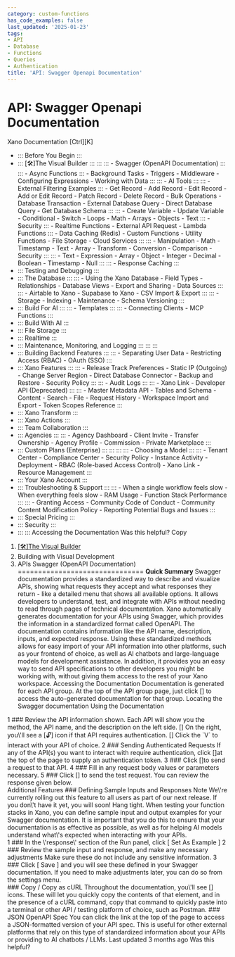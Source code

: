```yaml
---
category: custom-functions
has_code_examples: false
last_updated: '2025-01-23'
tags:
- API
- Database
- Functions
- Queries
- Authentication
title: 'API: Swagger Openapi Documentation'
---
```


# API: Swagger Openapi Documentation

[](../../../index.html)
Xano Documentation
[Ctrl][K]
-   ::: 
    Before You Begin
    :::
-   ::: 
    [🛠️]The Visual Builder
    :::
        ::: 
            ::: 
            -   Swagger (OpenAPI Documentation)
            :::
            ::: 
            -   Async Functions
            :::
        -   Background Tasks
        -   Triggers
        -   Middleware
        -   Configuring Expressions
        -   Working with Data
        :::
        ::: 
        -   AI Tools
            ::: 
                ::: 
                -   External Filtering Examples
                :::
            -   Get Record
            -   Add Record
            -   Edit Record
            -   Add or Edit Record
            -   Patch Record
            -   Delete Record
            -   Bulk Operations
            -   Database Transaction
            -   External Database Query
            -   Direct Database Query
            -   Get Database Schema
            :::
            ::: 
            -   Create Variable
            -   Update Variable
            -   Conditional
            -   Switch
            -   Loops
            -   Math
            -   Arrays
            -   Objects
            -   Text
            :::
        -   Security
            ::: 
            -   Realtime Functions
            -   External API Request
            -   Lambda Functions
            :::
        -   Data Caching (Redis)
        -   Custom Functions
        -   Utility Functions
        -   File Storage
        -   Cloud Services
        :::
        ::: 
        -   Manipulation
        -   Math
        -   Timestamp
        -   Text
        -   Array
        -   Transform
        -   Conversion
        -   Comparison
        -   Security
        :::
        ::: 
        -   Text
        -   Expression
        -   Array
        -   Object
        -   Integer
        -   Decimal
        -   Boolean
        -   Timestamp
        -   Null
        :::
        ::: 
        -   Response Caching
        :::
-   ::: 
    Testing and Debugging
    :::
-   ::: 
    The Database
    :::
        ::: 
        -   Using the Xano Database
        -   Field Types
        -   Relationships
        -   Database Views
        -   Export and Sharing
        -   Data Sources
        :::
        ::: 
        -   Airtable to Xano
        -   Supabase to Xano
        -   CSV Import & Export
        :::
        ::: 
        -   Storage
        -   Indexing
        -   Maintenance
        -   Schema Versioning
        :::
-   ::: 
    Build For AI
    :::
        ::: 
        -   Templates
        :::
        ::: 
        -   Connecting Clients
        -   MCP Functions
        :::
-   ::: 
    Build With AI
    :::
-   ::: 
    File Storage
    :::
-   ::: 
    Realtime
    :::
-   ::: 
    Maintenance, Monitoring, and Logging
    :::
        ::: 
        :::
-   ::: 
    Building Backend Features
    :::
        ::: 
        -   Separating User Data
        -   Restricting Access (RBAC)
        -   OAuth (SSO)
        :::
-   ::: 
    Xano Features
    :::
        ::: 
        -   Release Track Preferences
        -   Static IP (Outgoing)
        -   Change Server Region
        -   Direct Database Connector
        -   Backup and Restore
        -   Security Policy
        :::
        ::: 
        -   Audit Logs
        :::
        ::: 
        -   Xano Link
        -   Developer API (Deprecated)
        :::
        ::: 
        -   Master Metadata API
        -   Tables and Schema
        -   Content
        -   Search
        -   File
        -   Request History
        -   Workspace Import and Export
        -   Token Scopes Reference
        :::
-   ::: 
    Xano Transform
    :::
-   ::: 
    Xano Actions
    :::
-   ::: 
    Team Collaboration
    :::
-   ::: 
    Agencies
    :::
        ::: 
        -   Agency Dashboard
        -   Client Invite
        -   Transfer Ownership
        -   Agency Profile
        -   Commission
        -   Private Marketplace
        :::
-   ::: 
    Custom Plans (Enterprise)
    :::
        ::: 
            ::: 
                ::: 
                -   Choosing a Model
                :::
            :::
        -   Tenant Center
        -   Compliance Center
        -   Security Policy
        -   Instance Activity
        -   Deployment
        -   RBAC (Role-based Access Control)
        -   Xano Link
        -   Resource Management
        :::
-   ::: 
    Your Xano Account
    :::
-   ::: 
    Troubleshooting & Support
    :::
        ::: 
        -   When a single workflow feels slow
        -   When everything feels slow
        -   RAM Usage
        -   Function Stack Performance
        :::
        ::: 
        -   Granting Access
        -   Community Code of Conduct
        -   Community Content Modification Policy
        -   Reporting Potential Bugs and Issues
        :::
-   ::: 
    Special Pricing
    :::
-   ::: 
    Security
    :::
-   ::: 
    :::
    Accessing the Documentation
Was this helpful?
Copy
1.  [[🛠️]The Visual Builder](../../building-with-visual-development.html)
2.  Building with Visual Development
3.  APIs
Swagger (OpenAPI Documentation) 
===============================
**Quick Summary**
Swagger documentation provides a standardized way to describe and visualize APIs, showing what requests they accept and what responses they return - like a detailed menu that shows all available options. It allows developers to understand, test, and integrate with APIs without needing to read through pages of technical documentation.
Xano automatically generates documentation for your APIs using Swagger, which provides the information in a standardized format called OpenAPI. The documentation contains information like the API name, description, inputs, and expected response.
Using these standardized methods allows for easy import of your API information into other platforms, such as your frontend of choice, as well as AI chatbots and large-language models for development assistance. In addition, it provides you an easy way to send API specifications to other developers you might be working with, without giving them access to the rest of your Xano workspace.
Accessing the Documentation
Documentation is generated for each API group. At the top of the API group page, just click [] to access the auto-generated documentation for that group.
Locating the Swagger documentation
Using the Documentation
<div>
1
###  
Review the API information shown.
Each API will show you the method, the API name, and the description on the left side.
[]
On the right, you\'ll see a [🔓] icon if that API requires authentication.
[]
Click the `V` to interact with your API of choice.
2
###  
Sending Authenticated Requests
If any of the API(s) you want to interact with require authentication, click []at the top of the page to supply an authentication token.
3
###  
Click []to send a request to that API.
4
###  
Fill in any request body values or parameters necessary.
5
###  
Click [] to send the test request.
You can review the response given below.
</div>
Additional Features
###  
Defining Sample Inputs and Responses
Note
We\'re currently rolling out this feature to all users as part of our next release. If you don\'t have it yet, you will soon! Hang tight.
When testing your function stacks in Xano, you can define sample input and output examples for your Swagger documentation.
It is important that you do this to ensure that your documentation is as effective as possible, as well as for helping AI models understand what\'s expected when interacting with your APIs.
<div>
1
###  
In the \'response\' section of the Run panel, click [ Set As Example ]
2
###  
Review the sample input and response, and make any necessary adjustments
Make sure these do not include any sensitive information.
3
###  
Click [ Save ] and you will see these defined in your Swagger documentation.
If you need to make adjustments later, you can do so from the settings menu.
</div>
###  
Copy / Copy as cURL
Throughout the documentation, you\'ll see [] icons. These will let you quickly copy the contents of that element, and in the presence of a cURL command, copy that command to quickly paste into a terminal or other API / testing platform of choice, such as Postman.
###  
JSON OpenAPI Spec
You can click the link at the top of the page to access a JSON-formatted version of your API spec. This is useful for other external platforms that rely on this type of standardized information about your APIs or providing to AI chatbots / LLMs.
Last updated 3 months ago
Was this helpful?